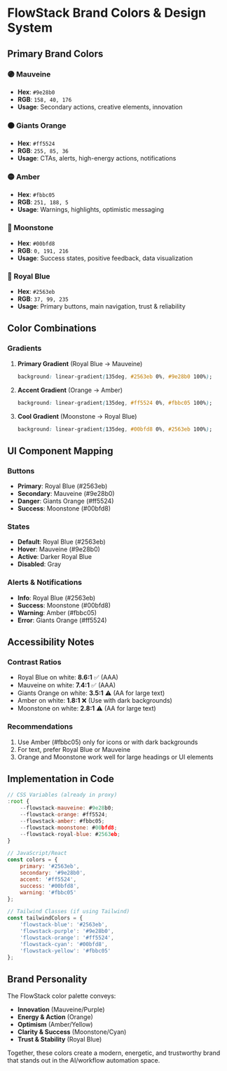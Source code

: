 # FlowStack Brand Colors & Design System

## Primary Brand Colors

### 🟣 Mauveine
- **Hex**: `#9e28b0`
- **RGB**: `158, 40, 176`
- **Usage**: Secondary actions, creative elements, innovation

### 🟠 Giants Orange  
- **Hex**: `#ff5524`
- **RGB**: `255, 85, 36`
- **Usage**: CTAs, alerts, high-energy actions, notifications

### 🟡 Amber
- **Hex**: `#fbbc05`
- **RGB**: `251, 188, 5`
- **Usage**: Warnings, highlights, optimistic messaging

### 🔵 Moonstone
- **Hex**: `#00bfd8`
- **RGB**: `0, 191, 216`
- **Usage**: Success states, positive feedback, data visualization

### 🔷 Royal Blue
- **Hex**: `#2563eb`
- **RGB**: `37, 99, 235`
- **Usage**: Primary buttons, main navigation, trust & reliability

## Color Combinations

### Gradients
1. **Primary Gradient** (Royal Blue → Mauveine)
   ```css
   background: linear-gradient(135deg, #2563eb 0%, #9e28b0 100%);
   ```

2. **Accent Gradient** (Orange → Amber)
   ```css
   background: linear-gradient(135deg, #ff5524 0%, #fbbc05 100%);
   ```

3. **Cool Gradient** (Moonstone → Royal Blue)
   ```css
   background: linear-gradient(135deg, #00bfd8 0%, #2563eb 100%);
   ```

## UI Component Mapping

### Buttons
- **Primary**: Royal Blue (#2563eb)
- **Secondary**: Mauveine (#9e28b0)
- **Danger**: Giants Orange (#ff5524)
- **Success**: Moonstone (#00bfd8)

### States
- **Default**: Royal Blue (#2563eb)
- **Hover**: Mauveine (#9e28b0)
- **Active**: Darker Royal Blue
- **Disabled**: Gray

### Alerts & Notifications
- **Info**: Royal Blue (#2563eb)
- **Success**: Moonstone (#00bfd8)
- **Warning**: Amber (#fbbc05)
- **Error**: Giants Orange (#ff5524)

## Accessibility Notes

### Contrast Ratios
- Royal Blue on white: **8.6:1** ✅ (AAA)
- Mauveine on white: **7.4:1** ✅ (AAA)
- Giants Orange on white: **3.5:1** ⚠️ (AA for large text)
- Amber on white: **1.8:1** ❌ (Use with dark backgrounds)
- Moonstone on white: **2.8:1** ⚠️ (AA for large text)

### Recommendations
1. Use Amber (#fbbc05) only for icons or with dark backgrounds
2. For text, prefer Royal Blue or Mauveine
3. Orange and Moonstone work well for large headings or UI elements

## Implementation in Code

```javascript
// CSS Variables (already in proxy)
:root {
    --flowstack-mauveine: #9e28b0;
    --flowstack-orange: #ff5524;
    --flowstack-amber: #fbbc05;
    --flowstack-moonstone: #00bfd8;
    --flowstack-royal-blue: #2563eb;
}

// JavaScript/React
const colors = {
    primary: '#2563eb',
    secondary: '#9e28b0',
    accent: '#ff5524',
    success: '#00bfd8',
    warning: '#fbbc05'
};

// Tailwind Classes (if using Tailwind)
const tailwindColors = {
    'flowstack-blue': '#2563eb',
    'flowstack-purple': '#9e28b0',
    'flowstack-orange': '#ff5524',
    'flowstack-cyan': '#00bfd8',
    'flowstack-yellow': '#fbbc05'
};
```

## Brand Personality

The FlowStack color palette conveys:
- **Innovation** (Mauveine/Purple)
- **Energy & Action** (Orange)
- **Optimism** (Amber/Yellow)
- **Clarity & Success** (Moonstone/Cyan)
- **Trust & Stability** (Royal Blue)

Together, these colors create a modern, energetic, and trustworthy brand that stands out in the AI/workflow automation space. 